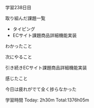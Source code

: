 学習238日目

取り組んだ課題一覧

- タイピング
- ECサイト課題商品詳細機能実装

わかったこと

次にやること

引き続きECサイト課題商品詳細機能実装

感じたこと

今日は疲れがでて全く捗らなかった

学習時間 Today: 2h30m Total:1376h05m